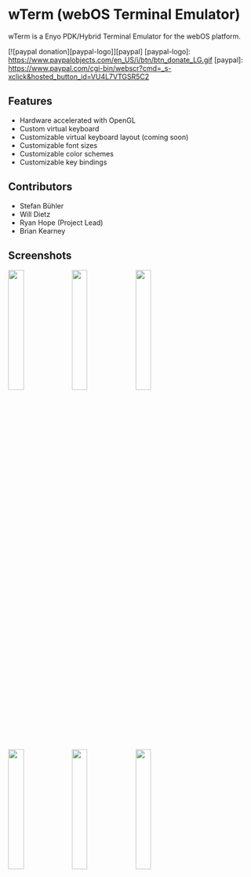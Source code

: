 wTerm (webOS Terminal Emulator)
===============================

wTerm is a Enyo PDK/Hybrid Terminal Emulator for the webOS platform.

[![paypal donation][paypal-logo]][paypal]
[paypal-logo]: https://www.paypalobjects.com/en_US/i/btn/btn_donate_LG.gif
[paypal]: https://www.paypal.com/cgi-bin/webscr?cmd=_s-xclick&hosted_button_id=VU4L7VTGSR5C2


Features
--------

* Hardware accelerated with OpenGL
* Custom virtual keyboard
* Customizable virtual keyboard layout (coming soon)
* Customizable font sizes
* Customizable color schemes
* Customizable key bindings

Contributors
------------

* Stefan Bühler
* Will Dietz
* Ryan Hope (Project Lead)
* Brian Kearney

Screenshots
-----------

<a href="https://github.com/PuffTheMagic/wTerm/raw/master/screenshots/htop.png"><img src="https://github.com/PuffTheMagic/wTerm/raw/master/screenshots/htop.png" width=25%></a>
<a href="https://github.com/PuffTheMagic/wTerm/raw/master/screenshots/irssi.png"><img src="https://github.com/PuffTheMagic/wTerm/raw/master/screenshots/irssi.png" width=25%></a>
<a href="https://github.com/PuffTheMagic/wTerm/raw/master/screenshots/midnight_commander.png"><img src="https://github.com/PuffTheMagic/wTerm/raw/master/screenshots/midnight_commander.png" width=25%></a><br>
<a href="https://github.com/PuffTheMagic/wTerm/raw/master/screenshots/vim.png"><img src="https://github.com/PuffTheMagic/wTerm/raw/master/screenshots/vim.png" width=25%></a>
<a href="https://github.com/PuffTheMagic/wTerm/raw/master/screenshots/emacs.png"><img src="https://github.com/PuffTheMagic/wTerm/raw/master/screenshots/emacs.png" width=25%></a>
<a href="https://github.com/PuffTheMagic/wTerm/raw/master/screenshots/stack_of_wterms.png"><img src="https://github.com/PuffTheMagic/wTerm/raw/master/screenshots/stack_of_wterms.png" width=25%></a>
